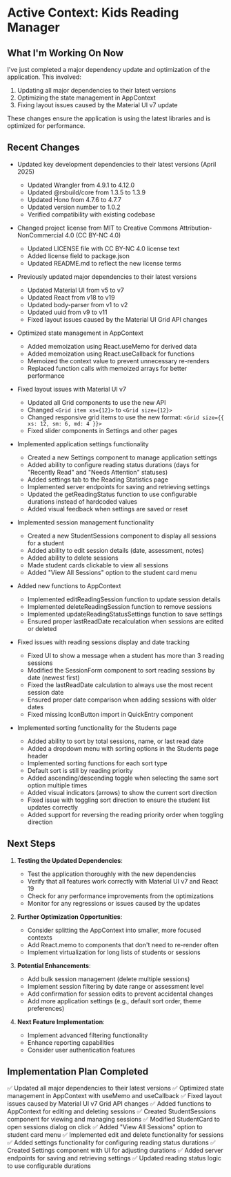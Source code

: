 # Active Context: Kids Reading Manager

## What I'm Working On Now
I've just completed a major dependency update and optimization of the application. This involved:
1. Updating all major dependencies to their latest versions
2. Optimizing the state management in AppContext
3. Fixing layout issues caused by the Material UI v7 update

These changes ensure the application is using the latest libraries and is optimized for performance.

## Recent Changes
- Updated key development dependencies to their latest versions (April 2025)
  - Updated Wrangler from 4.9.1 to 4.12.0
  - Updated @rsbuild/core from 1.3.5 to 1.3.9
  - Updated Hono from 4.7.6 to 4.7.7
  - Updated version number to 1.0.2
  - Verified compatibility with existing codebase

- Changed project license from MIT to Creative Commons Attribution-NonCommercial 4.0 (CC BY-NC 4.0)
  - Updated LICENSE file with CC BY-NC 4.0 license text
  - Added license field to package.json
  - Updated README.md to reflect the new license terms
  
- Previously updated major dependencies to their latest versions
  - Updated Material UI from v5 to v7
  - Updated React from v18 to v19
  - Updated body-parser from v1 to v2
  - Updated uuid from v9 to v11
  - Fixed layout issues caused by the Material UI Grid API changes

- Optimized state management in AppContext
  - Added memoization using React.useMemo for derived data
  - Added memoization using React.useCallback for functions
  - Memoized the context value to prevent unnecessary re-renders
  - Replaced function calls with memoized arrays for better performance

- Fixed layout issues with Material UI v7
  - Updated all Grid components to use the new API
  - Changed `<Grid item xs={12}>` to `<Grid size={12}>`
  - Changed responsive grid items to use the new format: `<Grid size={{ xs: 12, sm: 6, md: 4 }}>`
  - Fixed slider components in Settings and other pages

- Implemented application settings functionality
  - Created a new Settings component to manage application settings
  - Added ability to configure reading status durations (days for "Recently Read" and "Needs Attention" statuses)
  - Added settings tab to the Reading Statistics page
  - Implemented server endpoints for saving and retrieving settings
  - Updated the getReadingStatus function to use configurable durations instead of hardcoded values
  - Added visual feedback when settings are saved or reset

- Implemented session management functionality
  - Created a new StudentSessions component to display all sessions for a student
  - Added ability to edit session details (date, assessment, notes)
  - Added ability to delete sessions
  - Made student cards clickable to view all sessions
  - Added "View All Sessions" option to the student card menu

- Added new functions to AppContext
  - Implemented editReadingSession function to update session details
  - Implemented deleteReadingSession function to remove sessions
  - Implemented updateReadingStatusSettings function to save settings
  - Ensured proper lastReadDate recalculation when sessions are edited or deleted

- Fixed issues with reading sessions display and date tracking
  - Fixed UI to show a message when a student has more than 3 reading sessions
  - Modified the SessionForm component to sort reading sessions by date (newest first)
  - Fixed the lastReadDate calculation to always use the most recent session date
  - Ensured proper date comparison when adding sessions with older dates
  - Fixed missing IconButton import in QuickEntry component

- Implemented sorting functionality for the Students page
  - Added ability to sort by total sessions, name, or last read date
  - Added a dropdown menu with sorting options in the Students page header
  - Implemented sorting functions for each sort type
  - Default sort is still by reading priority
  - Added ascending/descending toggle when selecting the same sort option multiple times
  - Added visual indicators (arrows) to show the current sort direction
  - Fixed issue with toggling sort direction to ensure the student list updates correctly
  - Added support for reversing the reading priority order when toggling direction

## Next Steps
1. **Testing the Updated Dependencies**:
   - Test the application thoroughly with the new dependencies
   - Verify that all features work correctly with Material UI v7 and React 19
   - Check for any performance improvements from the optimizations
   - Monitor for any regressions or issues caused by the updates

2. **Further Optimization Opportunities**:
   - Consider splitting the AppContext into smaller, more focused contexts
   - Add React.memo to components that don't need to re-render often
   - Implement virtualization for long lists of students or sessions

3. **Potential Enhancements**:
   - Add bulk session management (delete multiple sessions)
   - Implement session filtering by date range or assessment level
   - Add confirmation for session edits to prevent accidental changes
   - Add more application settings (e.g., default sort order, theme preferences)

4. **Next Feature Implementation**:
   - Implement advanced filtering functionality
   - Enhance reporting capabilities
   - Consider user authentication features

## Implementation Plan Completed
✅ Updated all major dependencies to their latest versions
✅ Optimized state management in AppContext with useMemo and useCallback
✅ Fixed layout issues caused by Material UI v7 Grid API changes
✅ Added functions to AppContext for editing and deleting sessions
✅ Created StudentSessions component for viewing and managing sessions
✅ Modified StudentCard to open sessions dialog on click
✅ Added "View All Sessions" option to student card menu
✅ Implemented edit and delete functionality for sessions
✅ Added settings functionality for configuring reading status durations
✅ Created Settings component with UI for adjusting durations
✅ Added server endpoints for saving and retrieving settings
✅ Updated reading status logic to use configurable durations
